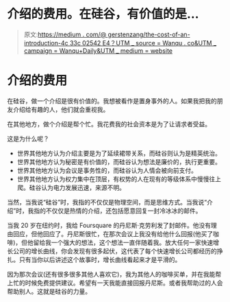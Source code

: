 # 介绍的费用。在硅谷，有价值的是…

> 原文:[https://medium . com/@ gerstenzang/the-cost-of-an-introduction-4c 33c 02542 E4？UTM _ source = Wanqu . co&UTM _ campaign = Wanqu+Daily&UTM _ medium = website](https://medium.com/@gerstenzang/the-cost-of-an-introduction-4c33c02542e4?utm_source=wanqu.co&utm_campaign=Wanqu+Daily&utm_medium=website)

# 介绍的费用

在硅谷，做一个介绍是很有价值的。我想被看作是置身事外的人。如果我把我的朋友介绍给有趣的人，他们就会重视我。

在其他地方，做个介绍是帮个忙。我花费我的社会资本是为了让请求者受益。

这是为什么呢？

*   世界其他地方认为介绍主要是为了延续裙带关系，而硅谷则认为是精英统治。
*   世界其他地方认为秘密是有价值的，而硅谷认为想法是廉价的，执行更重要。
*   世界其他地方认为会议是事务性的，而硅谷认为人情会被向前支付。
*   世界其他地方认为权力集中在顶层，有权势的人在现有的等级体系中慢慢往上爬。硅谷认为电力发展迅速，来源不明。

当然，当我说“硅谷”时，我指的不仅仅是物理空间，而是思维方式。当我说“介绍”时，我指的不仅仅是热情的介绍，还包括愿意回复一封冷冰冰的邮件。

当我 20 岁在纽约时，我给 Foursquare 的丹尼斯·克劳利发了封邮件。他没有理由回应，但他回应了。丹尼斯很忙，在那次会议上我没有给他什么回报(他买了咖啡)，但他留给我一个强大的想法，这个想法一直伴随着我。放大任何一家快速增长公司的增长曲线，你会发现有很多起伏，这代表了每个快速增长公司都经历的挣扎。只有当你以后讲述这个故事时，增长曲线看起来才是平滑的。

因为那次会议(还有很多很多其他人喜欢它)，我为其他人的咖啡买单，并在我能帮上忙的时候免费提供建议。希望有一天我能直接回报丹尼斯。或者我帮助过的人会帮助别人。这就是硅谷的力量。